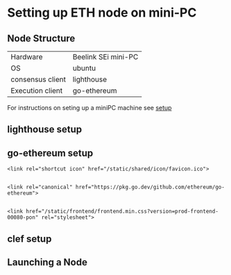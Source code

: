 # Setting up ETH node on mini-PC


## Node Structure

|                   |             |
|-------------------|-------------|
| Hardware         |   Beelink SEi mini-PC |
|  OS              |   ubuntu     |
| consensus client |  lighthouse |
| Execution client | go-ethereum |

For instructions on seting up a miniPC machine see [setup](https://github.com/Ramzgate/node_setup/blob/main/miniPC_machine.md)


## lighthouse setup



## go-ethereum setup

    <link rel="shortcut icon" href="/static/shared/icon/favicon.ico">
    
  
    <link rel="canonical" href="https://pkg.go.dev/github.com/ethereum/go-ethereum">
  

    <link href="/static/frontend/frontend.min.css?version=prod-frontend-00080-pon" rel="stylesheet">
    
  <title>ethereum package - github.com/ethereum/go-ethereum - Go Packages</title>

    
  <link href="/static/frontend/unit/unit.min.css?version=prod-frontend-00080-pon" rel="stylesheet">
  
  <link href="/static/frontend/unit/main/main.min.css?version=prod-frontend-00080-pon" rel="stylesheet">



## clef setup

## Launching a Node